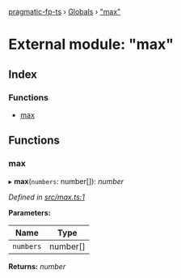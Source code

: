 [pragmatic-fp-ts](../README.md) › [Globals](../globals.md) › ["max"](_max_.md)

# External module: "max"

## Index

### Functions

* [max](_max_.md#max)

## Functions

###  max

▸ **max**(`numbers`: number[]): *number*

*Defined in [src/max.ts:1](https://github.com/hermann-p/pragmatic-fp-ts/blob/4c86847/src/max.ts#L1)*

**Parameters:**

Name | Type |
------ | ------ |
`numbers` | number[] |

**Returns:** *number*
